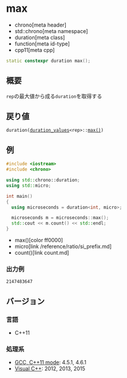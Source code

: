 # max
* chrono[meta header]
* std::chrono[meta namespace]
* duration[meta class]
* function[meta id-type]
* cpp11[meta cpp]

```cpp
static constexpr duration max();
```

## 概要
`rep`の最大値から成る`duration`を取得する

## 戻り値
`duration(`[`duration_values`](/reference/chrono/duration_values.md)`<rep>::`[`max()`](/reference/chrono/duration_values/max.md)`)`


## 例
```cpp example
#include <iostream>
#include <chrono>

using std::chrono::duration;
using std::micro;

int main()
{
  using microseconds = duration<int, micro>;

  microseconds m = microseconds::max();
  std::cout << m.count() << std::endl;
}
```
* max()[color ff0000]
* micro[link /reference/ratio/si_prefix.md]
* count()[link count.md]


### 出力例
```
2147483647
```

## バージョン
### 言語
- C++11

### 処理系
- [GCC, C++11 mode](/implementation.md#gcc): 4.5.1, 4.6.1
- [Visual C++](/implementation.md#visual_cpp): 2012, 2013, 2015
